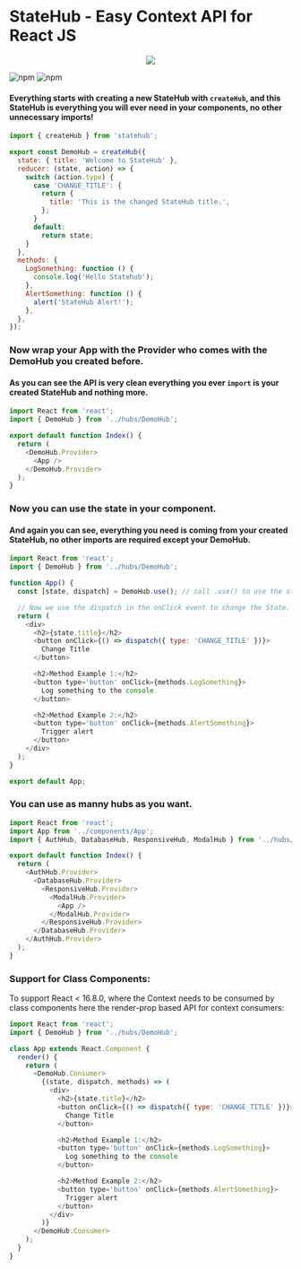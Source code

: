 # StateHub - Easy Context API for React JS

<p align="center">
    <img src="https://i.gyazo.com/ae444147bc31116599b52ab0138b97d7.png">
</p>

![npm](https://img.shields.io/npm/v/statehub)
![npm](https://img.shields.io/npm/dw/statehub)

#### Everything starts with creating a new StateHub with `createHub`, and this StateHub is everything you will ever need in your components, no other unnecessary imports!

```javascript
import { createHub } from 'statehub';

export const DemoHub = createHub({
  state: { title: 'Welcome to StateHub' },
  reducer: (state, action) => {
    switch (action.type) {
      case 'CHANGE_TITLE': {
        return {
          title: 'This is the changed StateHub title.',
        };
      }
      default:
        return state;
    }
  },
  methods: {
    LogSomething: function () {
      console.log('Hello Statehub');
    },
    AlertSomething: function () {
      alert('StateHub Alert!');
    },
  },
});
```

### Now wrap your App with the Provider who comes with the DemoHub you created before.

#### As you can see the API is very clean everything you ever `import` is your created StateHub and nothing more.

```javascript
import React from 'react';
import { DemoHub } from '../hubs/DemoHub';

export default function Index() {
  return (
    <DemoHub.Provider>
      <App />
    </DemoHub.Provider>
  );
}
```

### Now you can use the state in your component.

#### And again you can see, everything you need is coming from your created StateHub, no other imports are required except your DemoHub.

```javascript
import React from 'react';
import { DemoHub } from '../hubs/DemoHub';

function App() {
  const [state, dispatch] = DemoHub.use(); // call .use() to use the state.

  // Now we use the dispatch in the onClick event to change the State.
  return (
    <div>
      <h2>{state.title}</h2>
      <button onClick={() => dispatch({ type: 'CHANGE_TITLE' })}>
        Change Title
      </button>

      <h2>Method Example 1:</h2>
      <button type='button' onClick={methods.LogSomething}>
        Log something to the console
      </button>

      <h2>Method Example 2:</h2>
      <button type='button' onClick={methods.AlertSomething}>
        Trigger alert
      </button>
    </div>
  );
}

export default App;
```

### You can use as manny hubs as you want.

```javascript
import React from 'react';
import App from '../components/App';
import { AuthHub, DatabaseHub, ResponsiveHub, ModalHub } from '../hubs/DemoHub';

export default function Index() {
  return (
    <AuthHub.Provider>
      <DatabaseHub.Provider>
        <ResponsiveHub.Provider>
          <ModalHub.Provider>
            <App />
          </ModalHub.Provider>
        </ResponsiveHub.Provider>
      </DatabaseHub.Provider>
    </AuthHub.Provider>
  );
}
```

### Support for Class Components:

To support React < 16.8.0, where the Context needs to be consumed by class
components here the render-prop based API for context consumers:

```javascript
import React from 'react';
import { DemoHub } from '../hubs/DemoHub';

class App extends React.Component {
  render() {
    return (
      <DemoHub.Consumer>
        {(state, dispatch, methods) => (
          <div>
            <h2>{state.title}</h2>
            <button onClick={() => dispatch({ type: 'CHANGE_TITLE' })}>
              Change Title
            </button>

            <h2>Method Example 1:</h2>
            <button type='button' onClick={methods.LogSomething}>
              Log something to the console
            </button>

            <h2>Method Example 2:</h2>
            <button type='button' onClick={methods.AlertSomething}>
              Trigger alert
            </button>
          </div>
        )}
      </DemoHub.Consumer>
    );
  }
}
```

[build-badge]: https://img.shields.io/travis/user/repo/master.png?style=flat-square
[build]: https://travis-ci.org/user/repo
[npm-badge]: https://img.shields.io/npm/v/npm-package.png?style=flat-square
[npm]: https://www.npmjs.org/package/npm-package
[coveralls-badge]: https://img.shields.io/coveralls/user/repo/master.png?style=flat-square
[coveralls]: https://coveralls.io/github/user/repo
